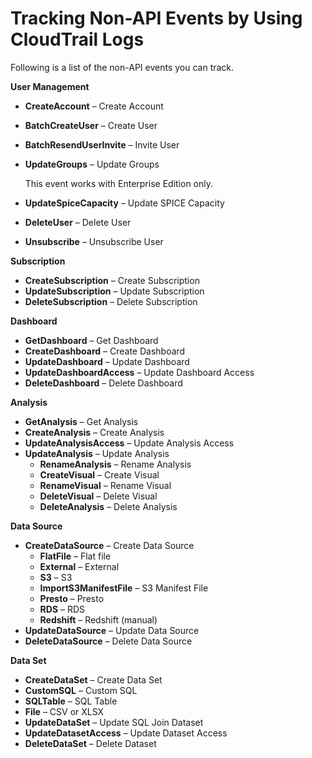 # Tracking Non\-API Events by Using CloudTrail Logs<a name="logging-non-api"></a>

Following is a list of the non\-API events you can track\.

**User Management**
+  **CreateAccount** – Create Account
+ **BatchCreateUser** – Create User
+ **BatchResendUserInvite** – Invite User
+ **UpdateGroups** – Update Groups

  This event works with Enterprise Edition only\.
+ **UpdateSpiceCapacity** – Update SPICE Capacity
+ **DeleteUser** – Delete User
+ **Unsubscribe** – Unsubscribe User

**Subscription**
+ **CreateSubscription** – Create Subscription
+ **UpdateSubscription** – Update Subscription
+ **DeleteSubscription** – Delete Subscription

**Dashboard**
+ **GetDashboard** – Get Dashboard
+ **CreateDashboard** – Create Dashboard
+ **UpdateDashboard** – Update Dashboard
+ **UpdateDashboardAccess** – Update Dashboard Access
+ **DeleteDashboard** – Delete Dashboard

**Analysis**
+ **GetAnalysis** – Get Analysis
+ **CreateAnalysis** – Create Analysis
+ **UpdateAnalysisAccess** – Update Analysis Access
+ **UpdateAnalysis** – Update Analysis
  + **RenameAnalysis** – Rename Analysis
  + **CreateVisual** – Create Visual
  + **RenameVisual** – Rename Visual
  + **DeleteVisual** – Delete Visual
  + **DeleteAnalysis** – Delete Analysis

**Data Source**
+ **CreateDataSource** – Create Data Source
  + **FlatFile** – Flat file
  + **External** – External
  + **S3** – S3
  + **ImportS3ManifestFile** – S3 Manifest File
  + **Presto** – Presto
  + **RDS** – RDS
  + **Redshift** – Redshift \(manual\)
+ **UpdateDataSource** – Update Data Source
+ **DeleteDataSource** – Delete Data Source

**Data Set**
+  **CreateDataSet** – Create Data Set
  + **CustomSQL** – Custom SQL
  + **SQLTable** – SQL Table
  + **File** – CSV or XLSX
+ **UpdateDataSet** – Update SQL Join Dataset
+ **UpdateDatasetAccess** – Update Dataset Access
+ **DeleteDataSet** – Delete Dataset